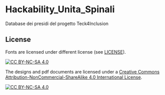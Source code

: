 # Hackability_Unita_Spinali
Database dei presidi del progetto Teck4Inclusion

## License

Fonts are licensed under different license (see [LICENSE](LICENSE.md)).

[![CC BY-NC-SA 4.0][cc-by-nc-sa-shield]][cc-by-nc-sa]

The designs and pdf documents are licensed under a
[Creative Commons Attribution-NonCommercial-ShareAlike 4.0 International License][cc-by-nc-sa].

[![CC BY-NC-SA 4.0][cc-by-nc-sa-image]][cc-by-nc-sa]

[cc-by-nc-sa]: http://creativecommons.org/licenses/by-nc-sa/4.0/
[cc-by-nc-sa-image]: https://licensebuttons.net/l/by-nc-sa/4.0/88x31.png
[cc-by-nc-sa-shield]: https://img.shields.io/badge/License-CC%20BY--NC--SA%204.0-lightgrey.svg
